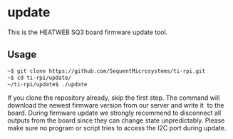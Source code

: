 # update

This is the HEATWEB SQ3 board firmware update tool.

## Usage

```bash
~$ git clone https://github.com/SequentMicrosystems/ti-rpi.git
~$ cd ti-rpi/update/
~/ti-rpi/update$ ./update
```

If you clone the repository already, skip the first step. 
The command will download the newest firmware version from our server and write it  to the board.
During firmware update we strongly recommend to disconnect all outputs from the board since they can change state unpredictably.
Please make sure no program or script tries to access the I2C port during update. 